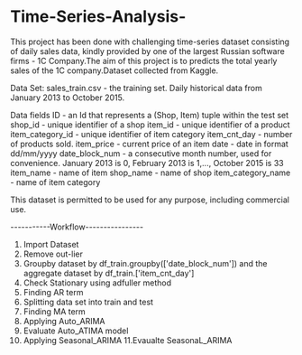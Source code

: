 # Time-Series-Analysis-

This project has been done with challenging time-series dataset consisting of daily sales data, kindly provided by one of the largest Russian software firms - 1C Company.The aim of this project is to predicts the total yearly sales of the 1C company.Dataset collected from Kaggle.

Data Set:
    sales_train.csv - the training set. Daily historical data from January 2013 to October 2015.

Data fields
    ID - an Id that represents a (Shop, Item) tuple within the test set
    shop_id - unique identifier of a shop
    item_id - unique identifier of a product
    item_category_id - unique identifier of item category
    item_cnt_day - number of products sold.
    item_price - current price of an item
    date - date in format dd/mm/yyyy
    date_block_num - a consecutive month number, used for convenience. January 2013 is 0, February 2013 is 1,..., October 2015 is 33
    item_name - name of item
    shop_name - name of shop
    item_category_name - name of item category
    
This dataset is permitted to be used for any purpose, including commercial use.

-----------Workflow----------------
1. Import Dataset
2. Remove out-lier 
3. Groupby dataset by df_train.groupby(['date_block_num']) and the aggregate dataset by df_train.['item_cnt_day']
4. Check Stationary using adfuller method
5. Finding AR term 
6. Splitting data set into train and test
7. Finding MA term
8. Applying Auto_ARIMA 
9. Evaluate Auto_ATIMA model
10. Applying Seasonal_ARIMA
11.Evaualte SeasonaL_ARIMA
